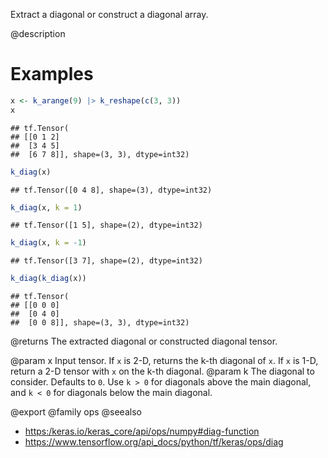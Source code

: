 Extract a diagonal or construct a diagonal array.

@description

# Examples

```r
x <- k_arange(9) |> k_reshape(c(3, 3))
x
```

```
## tf.Tensor(
## [[0 1 2]
##  [3 4 5]
##  [6 7 8]], shape=(3, 3), dtype=int32)
```

```r
k_diag(x)
```

```
## tf.Tensor([0 4 8], shape=(3), dtype=int32)
```

```r
k_diag(x, k = 1)
```

```
## tf.Tensor([1 5], shape=(2), dtype=int32)
```

```r
k_diag(x, k = -1)
```

```
## tf.Tensor([3 7], shape=(2), dtype=int32)
```

```r
k_diag(k_diag(x))
```

```
## tf.Tensor(
## [[0 0 0]
##  [0 4 0]
##  [0 0 8]], shape=(3, 3), dtype=int32)
```

@returns
The extracted diagonal or constructed diagonal tensor.

@param x Input tensor. If `x` is 2-D, returns the k-th diagonal of `x`.
    If `x` is 1-D, return a 2-D tensor with `x` on the k-th diagonal.
@param k The diagonal to consider. Defaults to `0`. Use `k > 0` for diagonals
    above the main diagonal, and `k < 0` for diagonals below
    the main diagonal.

@export
@family ops
@seealso
+ <https:/keras.io/keras_core/api/ops/numpy#diag-function>
+ <https://www.tensorflow.org/api_docs/python/tf/keras/ops/diag>
